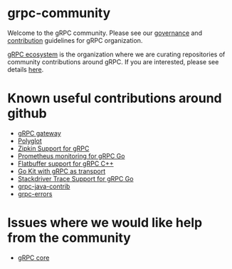 # grpc-community

Welcome to the gRPC community. Please see our [governance](https://github.com/grpc/grpc-community/blob/master/governance.md)
and [contribution](https://github.com/grpc/grpc-community/blob/master/CONTRIBUTING.md)
guidelines for gRPC organization.

[gRPC ecosystem](https://github.com/grpc-ecosystem) is the organization where we are curating
repositories of community contributions around gRPC. If you are interested, please see
details [here](https://github.com/grpc/grpc-community/blob/master/grpc_ecosystem.md).

# Known useful contributions around github

- [gRPC gateway](https://github.com/gengo/grpc-gateway)
- [Polyglot](https://github.com/grpc-ecosystem/polyglot)
- [Zipkin Support for gRPC](https://github.com/openzipkin/brave/tree/master/brave-grpc)
- [Prometheus monitoring for gRPC Go](https://github.com/mwitkow/go-grpc-prometheus)
- [Flatbuffer support for gRPC C++](https://github.com/google/flatbuffers/tree/master/grpc)
- [Go Kit with gRPC as transport](https://github.com/go-kit/kit/tree/master/transport/grpc)
- [Stackdriver Trace Support for gRPC Go](https://godoc.org/cloud.google.com/go/trace)
- [grpc-java-contrib](https://github.com/salesforce/grpc-java-contrib)
- [grpc-errors](https://github.com/avinassh/grpc-errors)

# Issues where we would like help from the community
- [gRPC core](https://github.com/grpc/grpc/labels/help%20wanted)

